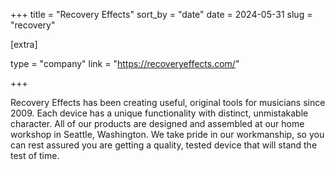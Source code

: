 +++
title = "Recovery Effects"
sort_by = "date"
date = 2024-05-31
slug = "recovery"

[extra]

type = "company"
link = "https://recoveryeffects.com/"

+++

Recovery Effects has been creating useful, original tools for musicians since 2009. Each device has a unique functionality with distinct, unmistakable character. All of our products are designed and assembled at our home workshop in Seattle, Washington. We take pride in our workmanship, so you can rest assured you are getting a quality, tested device that will stand the test of time. 
